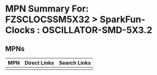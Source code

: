 



# MPN Summary For: FZSCLOCSSM5X32 > SparkFun-Clocks : OSCILLATOR-SMD-5X3.2

## MPNs
  

|MPN|Direct Links|Search Links|
| :--- | :--- | :--- |
||||
